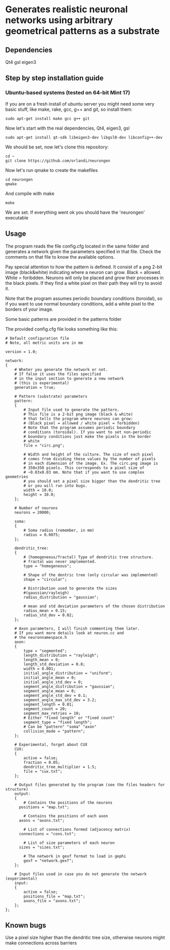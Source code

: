 # Generates realistic neuronal networks using arbitrary geometrical patterns as a substrate


## Dependencies

Qt4
gsl
eigen3

## Step by step installation guide

### Ubuntu-based systems (tested on 64-bit Mint 17)

If you are on a fresh install of ubuntu server you might need some very basic stuff, like make, rake, gcc, g++ and git, so install them:
  
    sudo apt-get install make gcc g++ git

Now let's start with the real dependencies, Qt4, eigen3, gsl

    sudo apt-get install qt-sdk libeigen3-dev libgsl0-dev libconfig++-dev 

We should be set, now let's clone this repository:

    cd ~
    git clone https://github.com/orlandi/neurongen

Now let's run qmake to create the makefiles

    cd neurongen
    qmake 

And compile with make

    make

We are set. If everything went ok you should have the 'neurongen' executable

## Usage

The program reads the file config.cfg located in the same folder and
generates a network given the parameters specified in that file. Check
the comments on that file to know the available options.

Pay special attention to how the pattern is defined. It consist of a png
2-bit image (black&white) indicating where a neuron can grow. Black =
allowed. White = foribdden. Neurons will only be placed and grow their
processes in the black pixels. If they find a white pixel on their path
they will try to avoid it.

Note that the program assumes periodic boundary conditions (toroidal),
so if you want to use normal boundary conditions, add a white pixel to
the borders of your image.

Some basic patterns are provided in the patterns folder


The provided config.cfg file looks something like this:
```
# Default configuration file
# Note, all metric units are in mm

version = 1.0;

network:
{
    # Wheter you generate the network or not.
    # If false it uses the files specified
    # in the input section to generate a new network
    # (this is experimental)
    generation = true;       

    # Pattern (substrate) parameters
    pattern:                 
    {
        # Input file used to generate the pattern.
        # This file is a 2-bit png image (black & white)
        # that tells the program where neurons can grow:
        # (Black pixel = allowed / white pixel = forbidden)
        # Note that the program assumes periodic boundary 
        # conditions (toroidal). If you want to set non-periodic
        # boundary conditions just make the pixels in the border
        # white
        file = "circ.png";
        
        # Width and height of the culture. The size of each pixel
        # comes from dividing these values by the number of pixels
        # in each dimension of the image. Ex. The circ.png image is
        # 350x350 pixels. This corresponds to a pixel size of 
        # ~0.03x0.03 mm. Note that if you want to use complex geometries
        # you should set a pixel size bigger than the dendritic tree
        # or you will run into bugs.
        width = 10.0;
        height = 10.0;       
    };

    # Number of neurons
    neurons = 20000;
    
    soma:
    {
        # Soma radius (remember, in mm)
        radius = 0.0075;     
    };

    dendritic_tree:
    {
        # (homogeneous/fractal) Type of dendritic tree structure.
        # fractal was never implemented.
        type = "homogeneous";
        
        # Shape of the dentric tree (only circular was implemented)
        shape = "circular";
        
        # Distribution used to generate the sizes 
        #(gaussian/rayleigh)
        radius_distribution = "gaussian"; 
        
        # mean and std deviation parameters of the chosen distribution
        radius_mean = 0.15;
        radius_std_dev = 0.02; 
    };
    
    # Axon parameters, I will finish commenting them later.
    # If you want more details look at neuron.cc and
    # the neuronnamespace.h
    axon:
    {
        type = "segmented";   
        length_distribution = "rayleigh";
        length_mean = 0;
        length_std_deviation = 0.8;
        width = 0.001;
        initial_angle_distribution = "uniform";
        initial_angle_mean = 0;
        initial_angle_std_dev = 0;
        segment_angle_distribution = "gaussian";
        segment_angle_mean = 0;
        segment_angle_std_dev = 0.1;
        segment_angle_max_std_dev = 3.2;
        segment_length = 0.01;
        segment_count = 20;
        segment_max_retries = 10;
        # Either "fixed length" or "fixed count"
        segment_type = "fixed length";
        # Can be "pattern" "soma" "axon"
        collision_mode = "pattern";
    };
    
    # Experimental, forget about CUX
    CUX:
    {
        active = false;
        fraction = 0.05;
        dendritic_tree_multiplier = 1.5;
        file = "cux.txt";
    };
    
    # Output files generated by the program (see the files headers for structure)
    output:
    {
        # Contains the positions of the neurons
      positions = "map.txt";
        
        # Contains the positions of each axon
      axons = "axons.txt";
        
        # List of connections formed (adjacency matrix)
      connections = "cons.txt";
        
        # List of size parameters of each neuron
      sizes = "sizes.txt";

        # The network in gexf format to load in gephi
        gexf = "network.gexf";      
    };
    
    # Input files used in case you do not generate the network (experimental)
    input:
    {
        active = false;
        positions_file = "map.txt";
        axons_file = "axons.txt";
    };
};
```

## Known bugs

Use a pixel size higher than the dendritic tree size, otherwise neurons
might make connections across barriers

